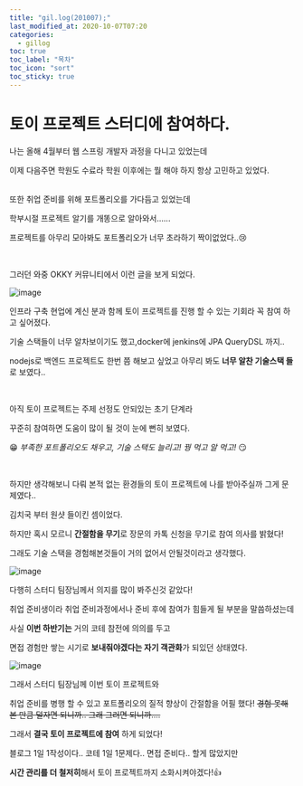 ```yaml
---
title: "gil.log(201007);"
last_modified_at: 2020-10-07T07:20
categories:
  - gillog
toc: true
toc_label: "목차"
toc_icon: "sort"
toc_sticky: true
---
```


# 토이 프로젝트 스터디에 참여하다.

나는 올해 4월부터 웹 스프링 개발자 과정을 다니고 있었는데

이제 다음주면 학원도 수료라 학원 이후에는 뭘 해야 하지 항상 고민하고 있었다.

<br>
또한 취업 준비를 위해 포트폴리오를 가다듬고 있었는데

학부시절 프로젝트 알기를 개똥으로 알아와서......

프로젝트를 아무리 모아봐도 포트폴리오가 너무 초라하기 짝이없었다..😢

<br>


그러던 와중 OKKY 커뮤니티에서 이런 글을 보게 되었다.

![image](https://user-images.githubusercontent.com/48559894/212196238-f8255afa-8496-4c90-b0b0-c24c10b9f23e.png)

인프라 구축 현업에 계신 분과 함께 토이 프로젝트를 진행 할 수 있는  기회라 꼭 참여 하고 싶어졌다.

기술 스택들이 너무 알차보이기도 했고,docker에 jenkins에 JPA QueryDSL 까지..

nodejs로 백엔드 프로젝트도 한번 쯤 해보고 싶었고 아무리 봐도 **너무 알찬 기술스택 들**로 보였다..

<br>

아직 토이 프로젝트는 주제 선정도 안되있는 초기 단계라

꾸준히 참여하면 도움이 많이 될 것이 눈에 뻔히 보였다.

😁 _부족한 포트폴리오도 채우고, 기술 스택도 늘리고! 꿩 먹고 알 먹고!_ 😏


<br>

하지만 생각해보니 다뤄 본적 없는 환경들의 토이 프로젝트에 나를 받아주실까 그게 문제였다..

김치국 부터 원샷 들이킨 셈이었다.


하지만 혹시 모르니 **간절함을 무기**로 장문의 카톡 신청을 무기로 참여 의사를 밝혔다!

그래도 기술 스택을 경험해본것들이 거의 없어서 안될것이라고 생각했다.

![image](https://user-images.githubusercontent.com/48559894/212196182-b4aaa274-dd81-4cba-87ef-c5a5cda05345.png)

다행히 스터디 팀장님께서 의지를 많이 봐주신것 같았다!

취업 준비생이라 취업 준비과정에서나 준비 후에 참여가 힘들게 될 부분을 말씀하셨는데

사실 **이번 하반기는** 거의 코테 참전에 의의를 두고

면접 경험만 쌓는 시기로 **보내줘야겠다는 자기 객관화**가 되있던 상태였다.


![image](https://user-images.githubusercontent.com/48559894/212196132-d590b6f8-cbbd-4063-a3e7-299463cf3947.png)


그래서 스터디 팀장님께 이번 토이 프로젝트와

취업 준비를 병행 할 수 있고 포트폴리오의 질적 향상이 간절함을 어필 했다!
~~경험 못해본 만큼 덜자면 되니까.. 그래 그러면 되니까....~~

그래서 **결국 토이 프로젝트에 참여** 하게 되었다!



블로그 1일 1작성이다.. 코테 1일 1문제다.. 면접 준비다.. 할게 많았지만

**시간 관리를 더 철저히**해서 토이 프로젝트까지 소화시켜야겠다!👍



